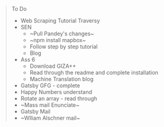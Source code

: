 > To Do
> - Web Scraping Tutorial Traversy
> - SEN
>   - ~Pull Pandey's changes~
>   - ~npm install mapbox~
>   - Follow step by step tutorial
>   - Blog
> - Ass 6
>   - Download GIZA++
>   - Read through the readme and complete installation
>   - Machine Translation blog
> - Gatsby GFG - complete
> - Happy Numbers understand
> - Rotate an array - read through
> - ~Mass mail Enunciate~
> - Gatsby Mail
> - ~Wlliam Alschner mail~
